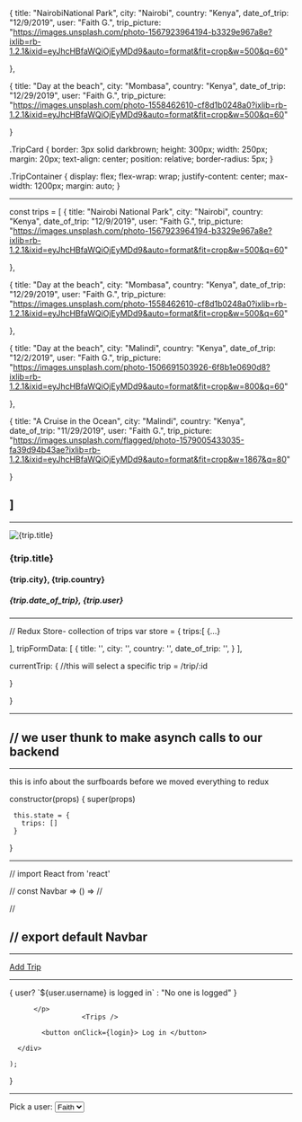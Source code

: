 {
title: "NairobiNational Park",
city: "Nairobi",
country: "Kenya",
date_of_trip: "12/9/2019",
user: "Faith G.",
trip_picture: "https://images.unsplash.com/photo-1567923964194-b3329e967a8e?ixlib=rb-1.2.1&ixid=eyJhcHBfaWQiOjEyMDd9&auto=format&fit=crop&w=500&q=60"

},

{
title: "Day at the beach",
city: "Mombasa",
country: "Kenya",
date_of_trip: "12/29/2019",
user: "Faith G.",
trip_picture: "https://images.unsplash.com/photo-1558462610-cf8d1b0248a0?ixlib=rb-1.2.1&ixid=eyJhcHBfaWQiOjEyMDd9&auto=format&fit=crop&w=500&q=60"

}

.TripCard {
border: 3px solid darkbrown;
height: 300px;
width: 250px;
margin: 20px;
text-align: center;
position: relative;
border-radius: 5px;
}

.TripContainer {
display: flex;
flex-wrap: wrap;
justify-content: center;
max-width: 1200px;
margin: auto;
}

---

const trips = [
{
title: "Nairobi National Park",
city: "Nairobi",
country: "Kenya",
date_of_trip: "12/9/2019",
user: "Faith G.",
trip_picture: "https://images.unsplash.com/photo-1567923964194-b3329e967a8e?ixlib=rb-1.2.1&ixid=eyJhcHBfaWQiOjEyMDd9&auto=format&fit=crop&w=500&q=60"

},

{
title: "Day at the beach",
city: "Mombasa",
country: "Kenya",
date_of_trip: "12/29/2019",
user: "Faith G.",
trip_picture: "https://images.unsplash.com/photo-1558462610-cf8d1b0248a0?ixlib=rb-1.2.1&ixid=eyJhcHBfaWQiOjEyMDd9&auto=format&fit=crop&w=500&q=60"

},

{
title: "Day at the beach",
city: "Malindi",
country: "Kenya",
date_of_trip: "12/2/2019",
user: "Faith G.",
trip_picture: "https://images.unsplash.com/photo-1506691503926-6f8b1e0690d8?ixlib=rb-1.2.1&ixid=eyJhcHBfaWQiOjEyMDd9&auto=format&fit=crop&w=800&q=60"

},

{
title: "A Cruise in the Ocean",
city: "Malindi",
country: "Kenya",
date_of_trip: "11/29/2019",
user: "Faith G.",
trip_picture: "https://images.unsplash.com/flagged/photo-1579005433035-fa39d94b43ae?ixlib=rb-1.2.1&ixid=eyJhcHBfaWQiOjEyMDd9&auto=format&fit=crop&w=1867&q=80"

}

## ]

---

 <div className="TripDetails">
     <div className="TripCard">
        <img className= "TripImage" src={trip.trip_picture} alt={trip.title} />
        <h3>{trip.title}</h3>
        <h4>{trip.city}, {trip.country}</h4>
        <h5>{trip.date_of_trip}, {trip.user} </h5>
     </div>
  </div>

---

// Redux Store- collection of trips
var store = {
trips:[
{...}

],
tripFormData: [
{
title: '',
city: '',
country: '',
date_of_trip: '',
}
],

currentTrip: {
//this will select a specific trip = /trip/:id

}

}

---

## // we user thunk to make asynch calls to our backend

---

this is info about the surfboards before we moved everything to redux

constructor(props) {
super(props)

     this.state = {
       trips: []
     }

}

---

// import React from 'react'

// const Navbar => () =>
// <div>

// </div>

## // export default Navbar

---

<a href="#NewForm">Add Trip</a>

---

<div>
          <p>
          { user? 
                `${user.username} is logged in` :  "No one is logged" 
          }

          </p>
                      <Trips />

            <button onClick={login}> Log in </button>

      </div>

    );

}

---

  <div>
            <label htmlFor="user_id">Pick a user: </label>
            <select
            <option value="select">Select</option>
              <option value="select">Faith</option>
              
              
              onChange ={this.handleOnChange}
                name="user_id"
                value={user_id}
                />
          </div>
